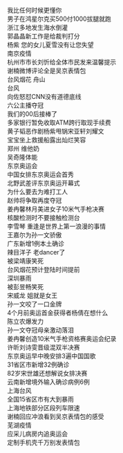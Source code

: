 我比任何时候更懂你  
男子在鸿星尔克买500付1000拔腿就跑  
浙江多地发生海水倒灌  
郭晶晶新工作是给裁判打分  
杨紫 您的女儿夏雪没有让您失望  
南京疫情  
杭州市市长刘忻给全体市民发来温馨提示  
谢楠微博评论全是吴京表情包  
台风烟花 舟山  
台风  
向佐怒怼CNN没有道德底线  
六公主播夺冠  
我们的00后接棒了  
多家银行暂免收取ATM跨行取现手续费  
黄子韬恶作剧杨紫甩锅宋亚轩刘耀文  
宝宝坐上救援船露出灿烂笑容  
郑州 维他奶  
吴奇隆体能  
东京奥运会  
中国女排东京奥运会首秀  
北野武差评东京奥运开幕式  
为什么要去为难打工人  
赵帅将争取再度夺冠  
姜冉馨林月美进女子10米气手枪决赛  
核酸检测时不要接触检测台  
李雪琴 重逢是世界上第一浪漫的事情  
王嘉尔为孙一文骄傲  
广东新增1例本土确诊  
辣目洋子 老dancer了  
被梁靖康笑死  
台风烟花预计登陆时间提前  
深圳暴雨  
被彭昱畅笑死  
宋威龙 姐就是女王  
孙一文咬了一口金牌  
4个月前奥运首金获得者杨倩在想什么  
陈立农爆发力  
孙一文夺冠母亲激动落泪  
姜冉馨创造10米气手枪资格赛奥运会纪录  
许昕刘诗雯晋级混双半决赛  
东京奥运早中晚安排3遍中国国歌  
31省区市新增32例确诊  
82岁宋世雄还想解说女排决赛  
云南新增境外输入确诊病例6例  
上海台风  
全国15省区市有大到暴雨  
上海地铁部分区段列车限速  
谢楠回应冲浪看到吴京表情包的感受  
芜湖疫情  
应采儿病房内追奥运会  
定制手机壳千万别发表情包  
